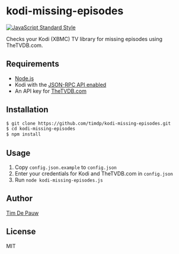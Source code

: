 # kodi-missing-episodes

[![JavaScript Standard Style](https://img.shields.io/badge/code%20style-standard-brightgreen.svg)](https://github.com/feross/standard)

Checks your Kodi (XBMC) TV library for missing episodes using TheTVDB.com.

## Requirements

* [Node.js](http://nodejs.org/)
* Kodi with the [JSON-RPC API enabled](http://kodi.wiki/view/JSON-RPC_API#Enabling_JSON-RPC)
* An API key for [TheTVDB.com](http://thetvdb.com/)

## Installation

```bash
$ git clone https://github.com/timdp/kodi-missing-episodes.git
$ cd kodi-missing-episodes
$ npm install
```

## Usage

1. Copy `config.json.example` to `config.json`
2. Enter your credentials for Kodi and TheTVDB.com in `config.json`
3. Run `node kodi-missing-episodes.js`

## Author

[Tim De Pauw](https://tmdpw.eu/)

## License

MIT
